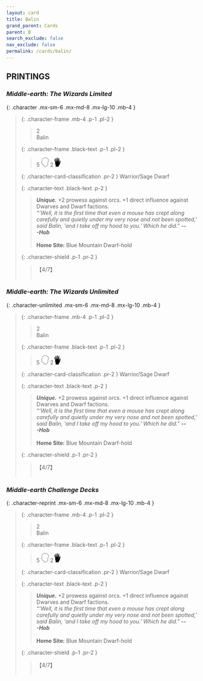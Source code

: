 ```yaml
---
layout: card
title: Balin
grand_parent: Cards
parent: B
search_exclude: false
nav_exclude: false
permalink: /cards/balin/
---
```


## PRINTINGS


### _Middle-earth: The Wizards Limited_

{: .character .mx-sm-6 .mx-md-8 .mx-lg-10 .mb-4 }
> {: .character-frame .mb-4 .p-1 .pl-2 }
> > <div class="card-mp">2</div>
> > <div class="character-card-name">Balin</div>
>
> {: .character-frame .black-text .p-1 .pl-2 }
> > 5 ![](/assets/images/mind.svg) 2![](/assets/images/di.svg)
>
> {: .character-card-classification .pr-2 }
> Warrior/Sage Dwarf
>
> {: .character-text .black-text .p-2 }
> > _**Unique.**_ +2 prowess against orcs. +1 direct influence against Dwarves and Dwarf factions. <br>_“‘Well, it is the first time that even a mouse has crept along carefully and quietly under my very nose and not been spotted,' said Balin, 'and I take off my hood to you.' Which he did."_ ***---&#65279;Hob***  <br><br>**Home Site:** Blue Mountain Dwarf-hold  
>
> {: .character-shield .p-1 .pr-2 }
> > <div class="card-shield">【4/7】</div>
> > <div class="card-corruption">&nbsp;</div>

### _Middle-earth: The Wizards Unlimited_

{: .character-unlimited .mx-sm-6 .mx-md-8 .mx-lg-10 .mb-4 }
> {: .character-frame .mb-4 .p-1 .pl-2 }
> > <div class="card-mp">2</div>
> > <div class="character-card-name">Balin</div>
>
> {: .character-frame .black-text .p-1 .pl-2 }
> > 5 ![](/assets/images/mind.svg) 2![](/assets/images/di.svg)
>
> {: .character-card-classification .pr-2 }
> Warrior/Sage Dwarf
>
> {: .character-text .black-text .p-2 }
> > _**Unique.**_ +2 prowess against orcs. +1 direct influence against Dwarves and Dwarf factions. <br>_“‘Well, it is the first time that even a mouse has crept along carefully and quietly under my very nose and not been spotted,' said Balin, 'and I take off my hood to you.' Which he did."_ ***---&#65279;Hob***  <br><br>**Home Site:** Blue Mountain Dwarf-hold  
>
> {: .character-shield .p-1 .pr-2 }
> > <div class="card-shield">【4/7】</div>
> > <div class="card-corruption">&nbsp;</div>

### _Middle-earth Challenge Decks_

{: .character-reprint .mx-sm-6 .mx-md-8 .mx-lg-10 .mb-4 }
> {: .character-frame .mb-4 .p-1 .pl-2 }
> > <div class="card-mp">2</div>
> > <div class="character-card-name">Balin</div>
>
> {: .character-frame .black-text .p-1 .pl-2 }
> > 5 ![](/assets/images/mind.svg) 2![](/assets/images/di.svg)
>
> {: .character-card-classification .pr-2 }
> Warrior/Sage Dwarf
>
> {: .character-text .black-text .p-2 }
> > _**Unique.**_ +2 prowess against orcs. +1 direct influence against Dwarves and Dwarf factions. <br>_“‘Well, it is the first time that even a mouse has crept along carefully and quietly under my very nose and not been spotted,' said Balin, 'and I take off my hood to you.' Which he did."_ ***---&#65279;Hob***  <br><br>**Home Site:** Blue Mountain Dwarf-hold  
>
> {: .character-shield .p-1 .pr-2 }
> > <div class="card-shield">【4/7】</div>
> > <div class="card-corruption">&nbsp;</div>
